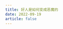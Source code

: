 ```yaml
---
title: 好人是如何变成恶魔的
date: 2022-09-19
article: false
---
```


<PDF url="https://www.igarashi.fun:7779/pdf/%E5%BF%83%E7%90%86%E5%AD%A6/%E5%A5%BD%E4%BA%BA%E6%98%AF%E5%A6%82%E4%BD%95%E5%8F%98%E6%88%90%E6%81%B6%E9%AD%94%E7%9A%84.pdf" height="880px"/>
